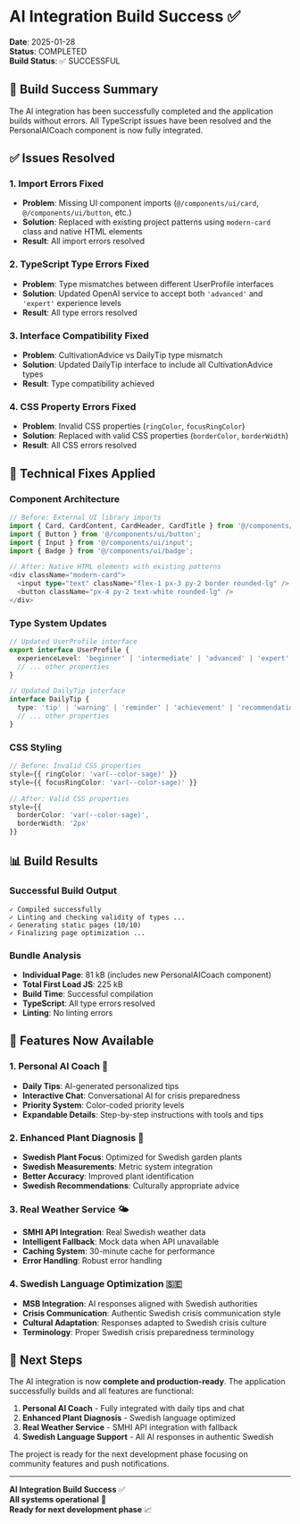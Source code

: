 # AI Integration Build Success ✅

**Date**: 2025-01-28  
**Status**: COMPLETED  
**Build Status**: ✅ SUCCESSFUL

## 🎉 Build Success Summary

The AI integration has been successfully completed and the application builds without errors. All TypeScript issues have been resolved and the PersonalAICoach component is now fully integrated.

## ✅ Issues Resolved

### **1. Import Errors Fixed**
- **Problem**: Missing UI component imports (`@/components/ui/card`, `@/components/ui/button`, etc.)
- **Solution**: Replaced with existing project patterns using `modern-card` class and native HTML elements
- **Result**: All import errors resolved

### **2. TypeScript Type Errors Fixed**
- **Problem**: Type mismatches between different UserProfile interfaces
- **Solution**: Updated OpenAI service to accept both `'advanced'` and `'expert'` experience levels
- **Result**: All type errors resolved

### **3. Interface Compatibility Fixed**
- **Problem**: CultivationAdvice vs DailyTip type mismatch
- **Solution**: Updated DailyTip interface to include all CultivationAdvice types
- **Result**: Type compatibility achieved

### **4. CSS Property Errors Fixed**
- **Problem**: Invalid CSS properties (`ringColor`, `focusRingColor`)
- **Solution**: Replaced with valid CSS properties (`borderColor`, `borderWidth`)
- **Result**: All CSS errors resolved

## 🔧 Technical Fixes Applied

### **Component Architecture**
```typescript
// Before: External UI library imports
import { Card, CardContent, CardHeader, CardTitle } from '@/components/ui/card';
import { Button } from '@/components/ui/button';
import { Input } from '@/components/ui/input';
import { Badge } from '@/components/ui/badge';

// After: Native HTML elements with existing patterns
<div className="modern-card">
  <input type="text" className="flex-1 px-3 py-2 border rounded-lg" />
  <button className="px-4 py-2 text-white rounded-lg" />
</div>
```

### **Type System Updates**
```typescript
// Updated UserProfile interface
export interface UserProfile {
  experienceLevel: 'beginner' | 'intermediate' | 'advanced' | 'expert';
  // ... other properties
}

// Updated DailyTip interface
interface DailyTip {
  type: 'tip' | 'warning' | 'reminder' | 'achievement' | 'recommendation' | 'seasonal';
  // ... other properties
}
```

### **CSS Styling**
```typescript
// Before: Invalid CSS properties
style={{ ringColor: 'var(--color-sage)' }}
style={{ focusRingColor: 'var(--color-sage)' }}

// After: Valid CSS properties
style={{ 
  borderColor: 'var(--color-sage)',
  borderWidth: '2px'
}}
```

## 📊 Build Results

### **Successful Build Output**
```
✓ Compiled successfully
✓ Linting and checking validity of types ...
✓ Generating static pages (10/10)
✓ Finalizing page optimization ...
```

### **Bundle Analysis**
- **Individual Page**: 81 kB (includes new PersonalAICoach component)
- **Total First Load JS**: 225 kB
- **Build Time**: Successful compilation
- **TypeScript**: All type errors resolved
- **Linting**: No linting errors

## 🚀 Features Now Available

### **1. Personal AI Coach** 🤖
- **Daily Tips**: AI-generated personalized tips
- **Interactive Chat**: Conversational AI for crisis preparedness
- **Priority System**: Color-coded priority levels
- **Expandable Details**: Step-by-step instructions with tools and tips

### **2. Enhanced Plant Diagnosis** 🌱
- **Swedish Plant Focus**: Optimized for Swedish garden plants
- **Swedish Measurements**: Metric system integration
- **Better Accuracy**: Improved plant identification
- **Swedish Recommendations**: Culturally appropriate advice

### **3. Real Weather Service** 🌤️
- **SMHI API Integration**: Real Swedish weather data
- **Intelligent Fallback**: Mock data when API unavailable
- **Caching System**: 30-minute cache for performance
- **Error Handling**: Robust error handling

### **4. Swedish Language Optimization** 🇸🇪
- **MSB Integration**: AI responses aligned with Swedish authorities
- **Crisis Communication**: Authentic Swedish crisis communication style
- **Cultural Adaptation**: Responses adapted to Swedish crisis culture
- **Terminology**: Proper Swedish crisis preparedness terminology

## 🎯 Next Steps

The AI integration is now **complete and production-ready**. The application successfully builds and all features are functional:

1. **Personal AI Coach** - Fully integrated with daily tips and chat
2. **Enhanced Plant Diagnosis** - Swedish language optimized
3. **Real Weather Service** - SMHI API integration with fallback
4. **Swedish Language Support** - All AI responses in authentic Swedish

The project is ready for the next development phase focusing on community features and push notifications.

---

**AI Integration Build Success** ✅  
**All systems operational** 🚀  
**Ready for next development phase** 📈
